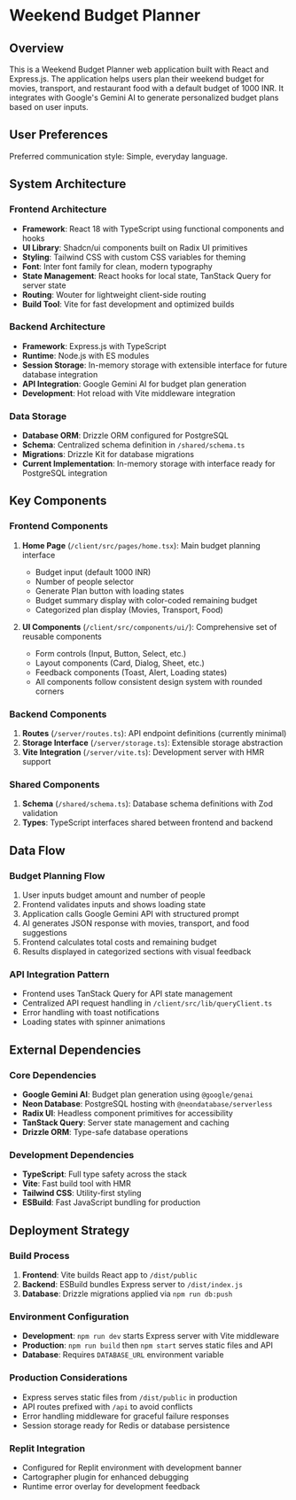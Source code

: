 # Weekend Budget Planner

## Overview

This is a Weekend Budget Planner web application built with React and Express.js. The application helps users plan their weekend budget for movies, transport, and restaurant food with a default budget of 1000 INR. It integrates with Google's Gemini AI to generate personalized budget plans based on user inputs.

## User Preferences

Preferred communication style: Simple, everyday language.

## System Architecture

### Frontend Architecture
- **Framework**: React 18 with TypeScript using functional components and hooks
- **UI Library**: Shadcn/ui components built on Radix UI primitives
- **Styling**: Tailwind CSS with custom CSS variables for theming
- **Font**: Inter font family for clean, modern typography
- **State Management**: React hooks for local state, TanStack Query for server state
- **Routing**: Wouter for lightweight client-side routing
- **Build Tool**: Vite for fast development and optimized builds

### Backend Architecture
- **Framework**: Express.js with TypeScript
- **Runtime**: Node.js with ES modules
- **Session Storage**: In-memory storage with extensible interface for future database integration
- **API Integration**: Google Gemini AI for budget plan generation
- **Development**: Hot reload with Vite middleware integration

### Data Storage
- **Database ORM**: Drizzle ORM configured for PostgreSQL
- **Schema**: Centralized schema definition in `/shared/schema.ts`
- **Migrations**: Drizzle Kit for database migrations
- **Current Implementation**: In-memory storage with interface ready for PostgreSQL integration

## Key Components

### Frontend Components
1. **Home Page** (`/client/src/pages/home.tsx`): Main budget planning interface
   - Budget input (default 1000 INR)
   - Number of people selector
   - Generate Plan button with loading states
   - Budget summary display with color-coded remaining budget
   - Categorized plan display (Movies, Transport, Food)

2. **UI Components** (`/client/src/components/ui/`): Comprehensive set of reusable components
   - Form controls (Input, Button, Select, etc.)
   - Layout components (Card, Dialog, Sheet, etc.)
   - Feedback components (Toast, Alert, Loading states)
   - All components follow consistent design system with rounded corners

### Backend Components
1. **Routes** (`/server/routes.ts`): API endpoint definitions (currently minimal)
2. **Storage Interface** (`/server/storage.ts`): Extensible storage abstraction
3. **Vite Integration** (`/server/vite.ts`): Development server with HMR support

### Shared Components
1. **Schema** (`/shared/schema.ts`): Database schema definitions with Zod validation
2. **Types**: TypeScript interfaces shared between frontend and backend

## Data Flow

### Budget Planning Flow
1. User inputs budget amount and number of people
2. Frontend validates inputs and shows loading state
3. Application calls Google Gemini API with structured prompt
4. AI generates JSON response with movies, transport, and food suggestions
5. Frontend calculates total costs and remaining budget
6. Results displayed in categorized sections with visual feedback

### API Integration Pattern
- Frontend uses TanStack Query for API state management
- Centralized API request handling in `/client/src/lib/queryClient.ts`
- Error handling with toast notifications
- Loading states with spinner animations

## External Dependencies

### Core Dependencies
- **Google Gemini AI**: Budget plan generation using `@google/genai`
- **Neon Database**: PostgreSQL hosting with `@neondatabase/serverless`
- **Radix UI**: Headless component primitives for accessibility
- **TanStack Query**: Server state management and caching
- **Drizzle ORM**: Type-safe database operations

### Development Dependencies
- **TypeScript**: Full type safety across the stack
- **Vite**: Fast build tool with HMR
- **Tailwind CSS**: Utility-first styling
- **ESBuild**: Fast JavaScript bundling for production

## Deployment Strategy

### Build Process
1. **Frontend**: Vite builds React app to `/dist/public`
2. **Backend**: ESBuild bundles Express server to `/dist/index.js`
3. **Database**: Drizzle migrations applied via `npm run db:push`

### Environment Configuration
- **Development**: `npm run dev` starts Express server with Vite middleware
- **Production**: `npm run build` then `npm start` serves static files and API
- **Database**: Requires `DATABASE_URL` environment variable

### Production Considerations
- Express serves static files from `/dist/public` in production
- API routes prefixed with `/api` to avoid conflicts
- Error handling middleware for graceful failure responses
- Session storage ready for Redis or database persistence

### Replit Integration
- Configured for Replit environment with development banner
- Cartographer plugin for enhanced debugging
- Runtime error overlay for development feedback
